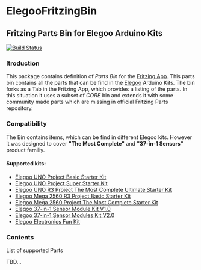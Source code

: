 # ElegooFritzingBin
## Fritzing Parts Bin for Elegoo Arduino Kits

[![Build Status](https://travis-ci.org/marcinwisniowski/ElegooFritzingBin.svg?branch=master)](https://travis-ci.org/marcinwisniowski/ElegooFritzingBin)

### Itroduction
This package contains definition of *Parts Bin* for the [Fritzing App](https://fritzing.org). This parts bin contains all the parts that can be find in the [Elegoo](https://elegoo.com) Arduino Kits. The bin forks as a Tab in the Fritzing App, which provides a listing of the parts. In this situation it uses a subset of *CORE* bin and extends it with some community made parts which are missing in official Fritzing Parts repository.

### Compatibility
The Bin contains items, which can be find in different Elegoo kits. However it was designed to cover **"The Most Complete"** and **"37-in-1 Sensors"** product familiy.

#### Supported kits:

*   [Elegoo UNO Project Basic Starter Kit](https://www.elegoo.com/product/elegoo-uno-project-basic-starter-kit-with-tutorial-and-uno-r3-for-arduino/)
*   [Elegoo UNO Project Super Starter Kit](https://www.elegoo.com/product/elegoo-uno-project-super-starter-kit/)
*   [Elegoo UNO R3 Project The Most Complete Ultimate Starter Kit](https://www.elegoo.com/product/elegoo-uno-r3-project-complete-starter-kit/)
*   [Elegoo Mega 2560 R3 Project Basic Starter Kit](https://www.elegoo.com/product/elegoo-mega-2560-r3-project-basic-starter-kit/)
*   [Elegoo Mega 2560 Project The Most Complete Starter Kit](https://www.elegoo.com/product/elegoo-mega-2560-project-the-most-complete-starter-kit/)
*   [Elegoo 37-in-1 Sensor Module Kit V1.0](https://www.elegoo.com/product/elegoo-37-in-1-sensor-module-kit/)
*   [Elegoo 37-in-1 Sensor Modules Kit V2.0](https://www.elegoo.com/product/elegoo-upgraded-37-in-1-sensor-modules-kit-v2-0/)
*   [Elegoo Electronics Fun Kit](https://www.elegoo.com/product/elegoo-electronics-fun-kit/)

### Contents
List of supported Parts

TBD...
